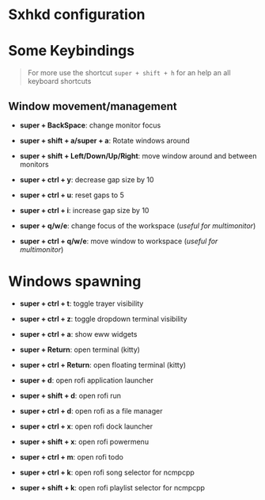 # Sxhkd configuration


# Some Keybindings

> For more use the shortcut `super + shift + h` for an help an all keyboard shortcuts

## Window movement/management
- **super + BackSpace**: change monitor focus

- **super + shift + a/super + a**: Rotate windows around

- **super + shift + Left/Down/Up/Right**: move window around and between monitors

- **super + ctrl + y**: decrease gap size by 10

- **super + ctrl + u**: reset gaps to 5

- **super + ctrl + i**: increase gap size by 10

- **super + q/w/e**: change focus of the workspace (*useful for multimonitor*)

- **super + ctrl + q/w/e**: move window to workspace (*useful for multimonitor*)

# Windows spawning

- **super + ctrl + t**: toggle trayer visibility

- **super + ctrl + z**: toggle dropdown terminal visibility

- **super + ctrl + a**: show eww widgets

- **super + Return**: open terminal (kitty)

- **super + ctrl + Return**: open floating terminal (kitty)

- **super + d**: open rofi application launcher

- **super + shift + d**: open rofi run

- **super + ctrl + d**: open rofi as a file manager

- **super + ctrl + x**: open rofi dock launcher

- **super + shift + x**: open rofi powermenu

- **super + ctrl + m**: open rofi todo

- **super + ctrl + k**: open rofi song selector for ncmpcpp

- **super + shift + k**: open rofi playlist selector for ncmpcpp